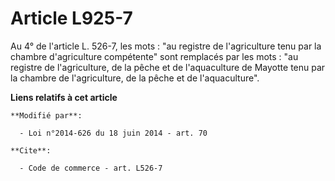 # Article L925-7

Au 4° de l'article L. 526-7, les mots : "au registre de l'agriculture tenu par la chambre d'agriculture compétente" sont
remplacés par les mots : "au registre de l'agriculture, de la pêche et de l'aquaculture de Mayotte tenu par la chambre de
l'agriculture, de la pêche et de l'aquaculture".

**Liens relatifs à cet article**

	**Modifié par**:

	  - Loi n°2014-626 du 18 juin 2014 - art. 70

	**Cite**:

	  - Code de commerce - art. L526-7
